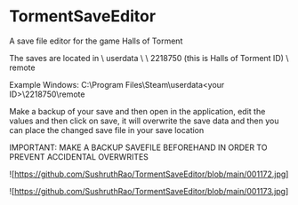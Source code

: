 # TormentSaveEditor
A save file editor for the game Halls of Torment

The saves are located in <Steam directory> \ userdata \ <your user ID> \ 2218750 (this is Halls of Torment ID) \ remote

Example Windows: C:\Program Files\Steam\userdata\<your ID>\2218750\remote

Make a backup of your save and then open in the application, edit the values and then click on save, it will overwrite the save data and then you can place the changed save file in your save location

IMPORTANT: MAKE A BACKUP SAVEFILE BEFOREHAND IN ORDER TO PREVENT ACCIDENTAL OVERWRITES

![https://github.com/SushruthRao/TormentSaveEditor/blob/main/001172.jpg]

![https://github.com/SushruthRao/TormentSaveEditor/blob/main/001173.jpg]
